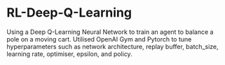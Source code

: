 # RL-Deep-Q-Learning
Using a Deep Q-Learning Neural Network to train an agent to balance a pole on a moving cart. Utilised OpenAI Gym and Pytorch to tune hyperparameters such as network architecture, replay buffer, batch_size, learning rate, optimiser, epsilon, and policy. 

